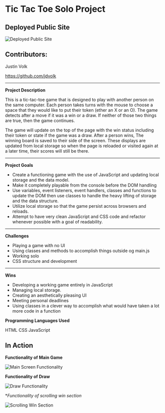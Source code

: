 # Tic Tac Toe  Solo Project

## Deployed Public Site

![Deployed Public Site](https://justinvolk.com/tic-tac-toe/)


## Contributors:

Justin Volk

https://github.com/jdvolk

___
**Project Description**

  This is a tic-tac-toe game that is designed to play with another person on the same computer. Each person takes turns with the mouse to choose a space that they would like to put their token (ether an X or an O). The game detects after a move if it was a win or a draw. If neither of those two things are true, then the game continues.

  The game will update on the top of the page with the win status including their token or state if the game was a draw. After a person wins, The winning board is saved to their side of the screen. These displays are updated from local storage so when the page is reloaded or visited again at a later time, their scores will still be there.
___

**Project Goals**

* Create a functioning game with the use of JavaScript and updating local storage and the data model.
* Make it completely playable from the console before the DOM handling
* Use variables, event listeners, event handlers, classes and functions to update the DOM then use classes to handle the heavy lifting of storage and the data structure. 
* Utilize local storage so that the game persist across browsers and reloads.
* Attempt to have very clean JavaScript and CSS code and refactor whenever possible with a goal of readability.
___
**Challenges**
* Playing a game with no UI
* Using classes and methods to accomplish things outside og main.js
* Working solo
* CSS structure and development
___
**Wins**

* Developing a working game entirely in JavaScript 
* Managing local storage.
* Creating an aesthetically pleasing UI
* Meeting personal deadlines
* Using classes in a clever way to accomplish what would have taken a lot more code in a function

**Programming Languages Used**

HTML
CSS
JavaScript

## In Action

**Functionality of Main Game**

![Main Screen Functionality](https://media.giphy.com/media/KHKxQbMJit87aHGE5t/giphy.gif)

**Functionality of Draw**

![Draw Functionality](https://media.giphy.com/media/S8rICpmLcTzhd9mHHe/giphy.gif)

**Functionality of scrolling win section*

![Scrolling Win Section](https://media.giphy.com/media/TgrXkn8KQQm8jqvGxV/giphy.gif)

